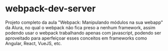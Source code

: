# webpack-dev-server

Projeto completo da aula "Webpack: Manipulando módulos na sua webapp" da Alura, no qual o webpack não fica preso a nenhum framework, assim podendo usar o webpack trabalhando apenas com javascript, podendo ser aproveitado para aperfeiçoar esses conceitos em frameworks como Angular, React, VueJS, etc.
